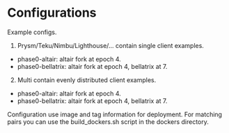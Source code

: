 # Configurations
Example configs. 
1. Prysm/Teku/Nimbu/Lighthouse/... contain single client examples.
 - phase0-altair: altair fork at epoch 4.
 - phase0-bellatrix: altair fork at epoch 4, bellatrix at 7.
2. Multi contain evenly distributed client examples.
 - phase0-altair: altair fork at epoch 4.
 - phase0-bellatrix: altair fork at epoch 4, bellatrix at 7.

Configuration use image and tag information for deployment. For matching pairs you can use the build\_dockers.sh script in the dockers directory.
